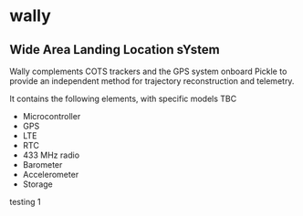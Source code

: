 # wally
## Wide Area Landing Location sYstem

Wally complements COTS trackers and the GPS system onboard Pickle to provide an independent method for trajectory reconstruction and telemetry.

It contains the following elements, with specific models TBC
* Microcontroller
* GPS
* LTE
* RTC
* 433 MHz radio
* Barometer
* Accelerometer
* Storage

testing 1